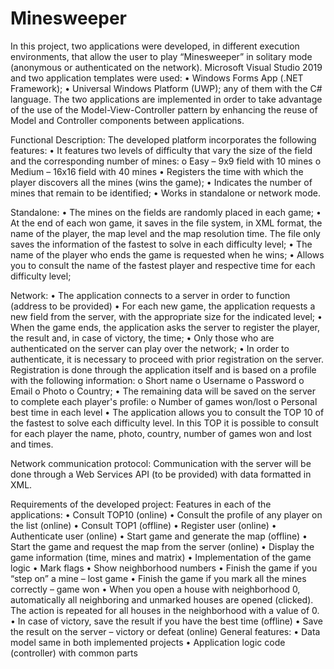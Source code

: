 # Minesweeper

  In this project, two applications were developed, in different execution environments, that allow the user to play “Minesweeper” in solitary mode (anonymous or 
authenticated on the network). Microsoft Visual Studio 2019 and two application templates were used: 
      • Windows Forms App (.NET Framework); 
      • Universal Windows Platform (UWP); any of them with the C# language. 
  The two applications are implemented in order to take advantage of the use of the Model-View-Controller pattern by enhancing the reuse of Model and Controller 
components between applications.

Functional Description: 
   The developed platform incorporates the following features: 
      • It features two levels of difficulty that vary the size of the field and the corresponding number of mines: 
            o Easy – 9x9 field with 10 mines 
            o Medium – 16x16 field with 40 mines 
      • Registers the time with which the player discovers all the mines (wins the game); 
      • Indicates the number of mines that remain to be identified; • Works in standalone or network mode.

Standalone: 
    • The mines on the fields are randomly placed in each game; 
    • At the end of each won game, it saves in the file system, in XML format, the name of the player, the map level and the map resolution time. The file only saves the 
      information of the fastest to solve in each difficulty level; 
    • The name of the player who ends the game is requested when he wins; 
    • Allows you to consult the name of the fastest player and respective time for each difficulty level;

Network: 
    • The application connects to a server in order to function (address to be provided) 
    • For each new game, the application requests a new field from the server, with the appropriate size for the indicated level; 
    • When the game ends, the application asks the server to register the player, the result and, in case of victory, the time; 
    • Only those who are authenticated on the server can play over the network; 
    • In order to authenticate, it is necessary to proceed with prior registration on the server. Registration is done through the application itself and is based on a 
      profile with the following information: 
          o Short name 
          o Username 
          o Password 
          o Email 
          o Photo o Country; 
    • The remaining data will be saved on the server to complete each player's profile: 
          o Number of games won/lost 
          o Personal best time in each level 
    • The application allows you to consult the TOP 10 of the fastest to solve each difficulty level. In this TOP it is possible to consult for each player the name, 
      photo, country, number of games won and lost and times.
  
 Network communication protocol: 
    Communication with the server will be done through a Web Services API (to be provided) with data formatted in XML.

Requirements of the developed project: 
    Features in each of the applications: 
        • Consult TOP10 (online) 
        • Consult the profile of any player on the list (online) 
        • Consult TOP1 (offline) 
        • Register user (online) 
        • Authenticate user (online) 
        • Start game and generate the map (offline) 
        • Start the game and request the map from the server (online) 
        • Display the game information (time, mines and matrix) 
        • Implementation of the game logic 
        • Mark flags 
        • Show neighborhood numbers 
        • Finish the game if you “step on” a mine – lost game 
        • Finish the game if you mark all the mines correctly – game won 
        • When you open a house with neighborhood 0, automatically all neighboring and unmarked houses are opened (clicked). The action is repeated for all houses in 
          the neighborhood with a value of 0. 
        • In case of victory, save the result if you have the best time (offline)
        • Save the result on the server – victory or defeat (online) General features: 
        • Data model same in both implemented projects 
          • Application logic code (controller) with common parts
